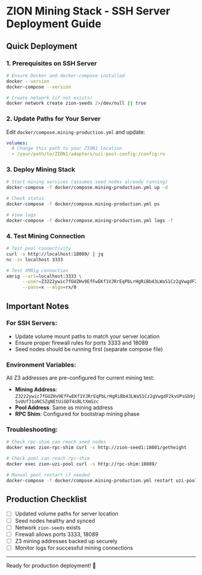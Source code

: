 # ZION Mining Stack - SSH Server Deployment Guide

## Quick Deployment

### 1. Prerequisites on SSH Server
```bash
# Ensure Docker and docker-compose installed
docker --version
docker-compose --version

# Create network (if not exists)
docker network create zion-seeds 2>/dev/null || true
```

### 2. Update Paths for Your Server
Edit `docker/compose.mining-production.yml` and update:
```yaml
volumes:
  # Change this path to your ZION1 location
  - /your/path/to/ZION1/adapters/uzi-pool-config:/config:ro
```

### 3. Deploy Mining Stack
```bash
# Start mining services (assumes seed nodes already running)
docker-compose -f docker/compose.mining-production.yml up -d

# Check status
docker-compose -f docker/compose.mining-production.yml ps

# View logs
docker-compose -f docker/compose.mining-production.yml logs -f
```

### 4. Test Mining Connection
```bash
# Test pool connectivity
curl -s http://localhost:18089/ | jq
nc -zv localhost 3333

# Test XMRig connection
xmrig --url=localhost:3333 \
      --user=Z3222ywic7fGUZHv9EfFwEKf1VJRrEqPbLrHgRiBb43LWaS1Cz2gVwgdF2kvUPsGb9jSvUUf31oNCSZgNEtUiGDT4sBLtXmGzc \
      --pass=x --algo=rx/0
```

## Important Notes

### For SSH Servers:
- Update volume mount paths to match your server location
- Ensure proper firewall rules for ports 3333 and 18089
- Seed nodes should be running first (separate compose file)

### Environment Variables:
All Z3 addresses are pre-configured for current mining test:
- **Mining Address**: `Z3222ywic7fGUZHv9EfFwEKf1VJRrEqPbLrHgRiBb43LWaS1Cz2gVwgdF2kvUPsGb9jSvUUf31oNCSZgNEtUiGDT4sBLtXmGzc`
- **Pool Address**: Same as mining address
- **RPC Shim**: Configured for bootstrap mining phase

### Troubleshooting:
```bash
# Check rpc-shim can reach seed nodes
docker exec zion-rpc-shim curl -s http://zion-seed1:18081/getheight

# Check pool can reach rpc-shim  
docker exec zion-uzi-pool curl -s http://rpc-shim:18089/

# Manual pool restart if needed
docker-compose -f docker/compose.mining-production.yml restart uzi-pool
```

## Production Checklist
- [ ] Updated volume paths for server location
- [ ] Seed nodes healthy and synced
- [ ] Network `zion-seeds` exists
- [ ] Firewall allows ports 3333, 18089
- [ ] Z3 mining addresses backed up securely
- [ ] Monitor logs for successful mining connections

---
Ready for production deployment! 🚀